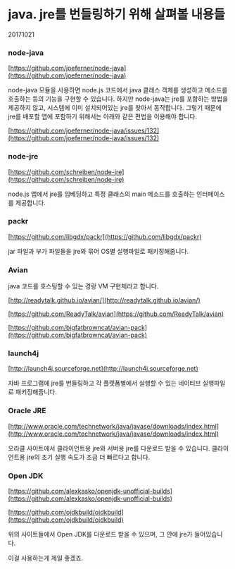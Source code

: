# java. jre를 번들링하기 위해 살펴볼 내용들

20171021


### node-java

[https://github.com/joeferner/node-java](https://github.com/joeferner/node-java)

node-java 모듈을 사용하면 node.js 코드에서 java 클래스 객체를 생성하고 메소드를 호출하는 등의 기능을 구현할 수 있습니다.
하지만 node-java는 jre를 포함하는 방법을 제공하지 않고, 시스템에 이미 설치되어있는 jre를 찾아서 동작합니다.
그렇기 때문에 jre를 배포할 앱에 포함하기 위해서는 아래와 같은 편법을 이용해야 합니다.

[https://github.com/joeferner/node-java/issues/132](https://github.com/joeferner/node-java/issues/132)


### node-jre

[https://github.com/schreiben/node-jre](https://github.com/schreiben/node-jre)

node.js 앱에서 jre를 임베딩하고 특정 클래스의 main 메소드를 호출하는 인터페이스를 제공합니다.


### packr

[https://github.com/libgdx/packr](https://github.com/libgdx/packr)

jar 파일과 부가 파일들을 jre와 묶어 OS별 실행파일로 패키징해줍니다.


### Avian

java 코드를 호스팅할 수 있는 경랑 VM 구현체라고 합니다.

[http://readytalk.github.io/avian/](http://readytalk.github.io/avian/)

[https://github.com/ReadyTalk/avian](https://github.com/ReadyTalk/avian)

[https://github.com/bigfatbrowncat/avian-pack](https://github.com/bigfatbrowncat/avian-pack)


### launch4j

[http://launch4j.sourceforge.net](http://launch4j.sourceforge.net)

자바 프로그램에 jre를 번들링하고 각 플랫폼별에서 실행할 수 있는 네이티브 실행파일로 패키징해줍니다.


### Oracle JRE

[http://www.oracle.com/technetwork/java/javase/downloads/index.html](http://www.oracle.com/technetwork/java/javase/downloads/index.html)

오라클 사이트에서 클라이언트용 jre와 서버용 jre를 다운로드 받을 수 있습니다.
클라이언트용 jre의 초기 실행 속도가 조금 더 빠르다고 합니다.


### Open JDK

[https://github.com/alexkasko/openjdk-unofficial-builds](https://github.com/alexkasko/openjdk-unofficial-builds)

[https://github.com/ojdkbuild/ojdkbuild](https://github.com/ojdkbuild/ojdkbuild)

위의 사이트들에서 Open JDK를 다운로드 받을 수 있으며, 그 안에 jre가 들어있습니다.

이걸 사용하는게 제일 좋겠죠.
